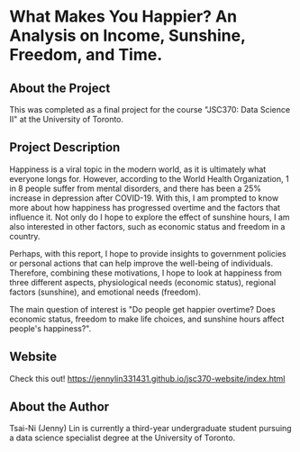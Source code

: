 # What Makes You Happier? An Analysis on Income, Sunshine, Freedom, and Time.  

## About the Project

This was completed as a final project for the course "JSC370: Data Science II" at the University of Toronto. 

## Project Description 

Happiness is a viral topic in the modern world, as it is ultimately what everyone longs for. However, according to the World Health Organization, 1 in 8 people suffer from mental disorders, and there has been a 25% increase in depression after COVID-19. With this, I am prompted to know more about how happiness has progressed overtime and the factors that influence it. Not only do I hope to explore the effect of sunshine hours, I am also interested in other factors, such as economic status and freedom in a country.


Perhaps, with this report, I hope to provide insights to government policies or personal actions that can help improve the well-being of individuals. Therefore, combining these motivations, I hope to look at happiness from three different aspects, physiological needs (economic status), regional factors (sunshine), and emotional needs (freedom). 

The main question of interest is "Do people get happier overtime? Does economic status, freedom to make life choices, and sunshine hours affect people's happiness?".


## Website

Check this out! https://jennylin331431.github.io/jsc370-website/index.html

## About the Author

Tsai-Ni (Jenny) Lin is currently a third-year undergraduate student pursuing a data science specialist degree at the University of Toronto. 